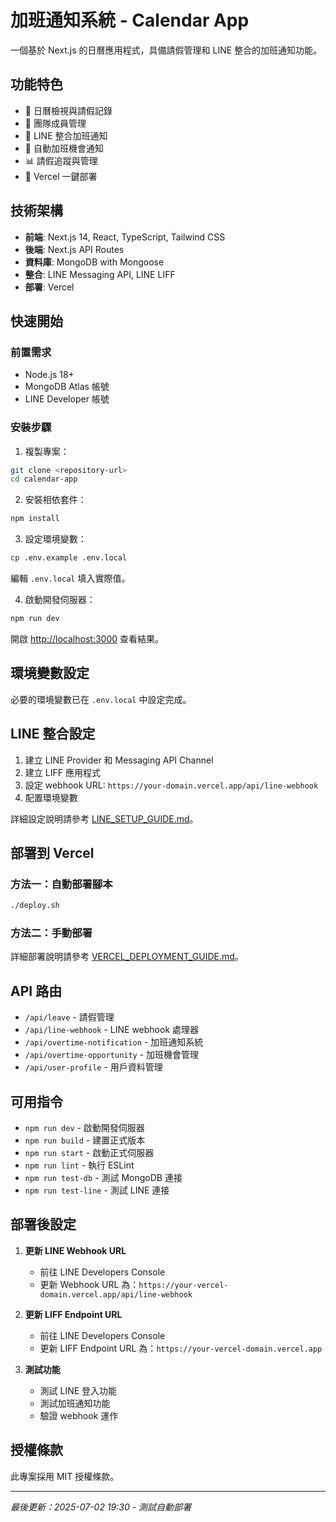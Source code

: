 # 加班通知系統 - Calendar App

一個基於 Next.js 的日曆應用程式，具備請假管理和 LINE 整合的加班通知功能。

## 功能特色

- 📅 日曆檢視與請假記錄
- 👥 團隊成員管理
- 📱 LINE 整合加班通知
- 🔔 自動加班機會通知
- 📊 請假追蹤與管理
- 🚀 Vercel 一鍵部署

## 技術架構

- **前端**: Next.js 14, React, TypeScript, Tailwind CSS
- **後端**: Next.js API Routes
- **資料庫**: MongoDB with Mongoose
- **整合**: LINE Messaging API, LINE LIFF
- **部署**: Vercel

## 快速開始

### 前置需求

- Node.js 18+
- MongoDB Atlas 帳號
- LINE Developer 帳號

### 安裝步驟

1. 複製專案：
```bash
git clone <repository-url>
cd calendar-app
```

2. 安裝相依套件：
```bash
npm install
```

3. 設定環境變數：
```bash
cp .env.example .env.local
```

編輯 `.env.local` 填入實際值。

4. 啟動開發伺服器：
```bash
npm run dev
```

開啟 [http://localhost:3000](http://localhost:3000) 查看結果。

## 環境變數設定

必要的環境變數已在 `.env.local` 中設定完成。

## LINE 整合設定

1. 建立 LINE Provider 和 Messaging API Channel
2. 建立 LIFF 應用程式
3. 設定 webhook URL: `https://your-domain.vercel.app/api/line-webhook`
4. 配置環境變數

詳細設定說明請參考 [LINE_SETUP_GUIDE.md](./LINE_SETUP_GUIDE.md)。

## 部署到 Vercel

### 方法一：自動部署腳本

```bash
./deploy.sh
```

### 方法二：手動部署

詳細部署說明請參考 [VERCEL_DEPLOYMENT_GUIDE.md](./VERCEL_DEPLOYMENT_GUIDE.md)。

## API 路由

- `/api/leave` - 請假管理
- `/api/line-webhook` - LINE webhook 處理器
- `/api/overtime-notification` - 加班通知系統
- `/api/overtime-opportunity` - 加班機會管理
- `/api/user-profile` - 用戶資料管理

## 可用指令

- `npm run dev` - 啟動開發伺服器
- `npm run build` - 建置正式版本
- `npm run start` - 啟動正式伺服器
- `npm run lint` - 執行 ESLint
- `npm run test-db` - 測試 MongoDB 連接
- `npm run test-line` - 測試 LINE 連接

## 部署後設定

1. **更新 LINE Webhook URL**
   - 前往 LINE Developers Console
   - 更新 Webhook URL 為：`https://your-vercel-domain.vercel.app/api/line-webhook`

2. **更新 LIFF Endpoint URL**
   - 前往 LINE Developers Console
   - 更新 LIFF Endpoint URL 為：`https://your-vercel-domain.vercel.app`

3. **測試功能**
   - 測試 LINE 登入功能
   - 測試加班通知功能
   - 驗證 webhook 運作

## 授權條款

此專案採用 MIT 授權條款。

---
*最後更新：2025-07-02 19:30 - 測試自動部署*

